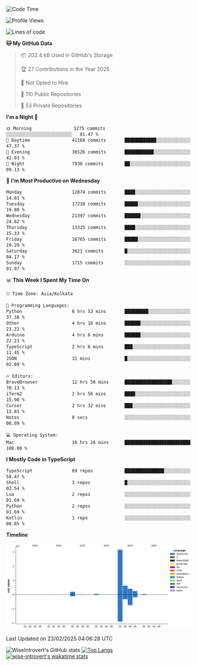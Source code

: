 <!--START_SECTION:waka-->
![Code Time](http://img.shields.io/badge/Code%20Time-2%2C228%20hrs%209%20mins-blue)

![Profile Views](http://img.shields.io/badge/Profile%20Views-0-blue)

![Lines of code](https://img.shields.io/badge/From%20Hello%20World%20I%27ve%20Written-47.6%20million%20lines%20of%20code-blue)

**🐱 My GitHub Data** 

> 📦 202.4 kB Used in GitHub's Storage 
 > 
> 🏆 27 Contributions in the Year 2025
 > 
> 🚫 Not Opted to Hire
 > 
> 📜 110 Public Repositories 
 > 
> 🔑 53 Private Repositories 
 > 
**I'm a Night 🦉** 

```text
🌞 Morning                1275 commits        ░░░░░░░░░░░░░░░░░░░░░░░░░   01.47 % 
🌆 Daytime                41168 commits       ████████████░░░░░░░░░░░░░   47.37 % 
🌃 Evening                36526 commits       ███████████░░░░░░░░░░░░░░   42.03 % 
🌙 Night                  7938 commits        ██░░░░░░░░░░░░░░░░░░░░░░░   09.13 % 
```
📅 **I'm Most Productive on Wednesday** 

```text
Monday                   12874 commits       ████░░░░░░░░░░░░░░░░░░░░░   14.81 % 
Tuesday                  17210 commits       █████░░░░░░░░░░░░░░░░░░░░   19.80 % 
Wednesday                21397 commits       ██████░░░░░░░░░░░░░░░░░░░   24.62 % 
Thursday                 13325 commits       ████░░░░░░░░░░░░░░░░░░░░░   15.33 % 
Friday                   16765 commits       █████░░░░░░░░░░░░░░░░░░░░   19.29 % 
Saturday                 3621 commits        █░░░░░░░░░░░░░░░░░░░░░░░░   04.17 % 
Sunday                   1715 commits        ░░░░░░░░░░░░░░░░░░░░░░░░░   01.97 % 
```


📊 **This Week I Spent My Time On** 

```text
🕑︎ Time Zone: Asia/Kolkata

💬 Programming Languages: 
Python                   6 hrs 53 mins       █████████░░░░░░░░░░░░░░░░   37.38 % 
Other                    4 hrs 16 mins       ██████░░░░░░░░░░░░░░░░░░░   23.22 % 
Arduino                  4 hrs 6 mins        ██████░░░░░░░░░░░░░░░░░░░   22.23 % 
TypeScript               2 hrs 6 mins        ███░░░░░░░░░░░░░░░░░░░░░░   11.45 % 
JSON                     31 mins             █░░░░░░░░░░░░░░░░░░░░░░░░   02.89 % 

🔥 Editors: 
BraveBrowser             12 hrs 56 mins      ██████████████████░░░░░░░   70.13 % 
iTerm2                   2 hrs 56 mins       ████░░░░░░░░░░░░░░░░░░░░░   15.98 % 
Cursor                   2 hrs 32 mins       ███░░░░░░░░░░░░░░░░░░░░░░   13.81 % 
Notes                    0 secs              ░░░░░░░░░░░░░░░░░░░░░░░░░   00.09 % 

💻 Operating System: 
Mac                      18 hrs 26 mins      █████████████████████████   100.00 % 
```

**I Mostly Code in TypeScript** 

```text
TypeScript               69 repos            ███████████████░░░░░░░░░░   58.47 % 
Shell                    3 repos             █░░░░░░░░░░░░░░░░░░░░░░░░   02.54 % 
Lua                      2 repos             ░░░░░░░░░░░░░░░░░░░░░░░░░   01.69 % 
Python                   2 repos             ░░░░░░░░░░░░░░░░░░░░░░░░░   01.69 % 
Kotlin                   1 repo              ░░░░░░░░░░░░░░░░░░░░░░░░░   00.85 % 
```



**Timeline**

![Lines of Code chart](https://raw.githubusercontent.com/wise-introvert/wise-introvert/master/assets/bar_graph.png)


 Last Updated on 23/02/2025 04:06:28 UTC
<!--END_SECTION:waka-->

![WiseIntrovert's GitHub stats](https://github-readme-stats.vercel.app/api?username=wise-introvert&count_private=true&show_icons=true)
[![Top Langs](https://github-readme-stats.vercel.app/api/top-langs/?username=wise-introvert&langs_count=10)](https://github.com/anuraghazra/github-readme-stats)
[![wise-introvert's wakatime stats](https://github-readme-stats.vercel.app/api/wakatime?username=wiseintrovert)](https://github.com/anuraghazra/github-readme-stats)
